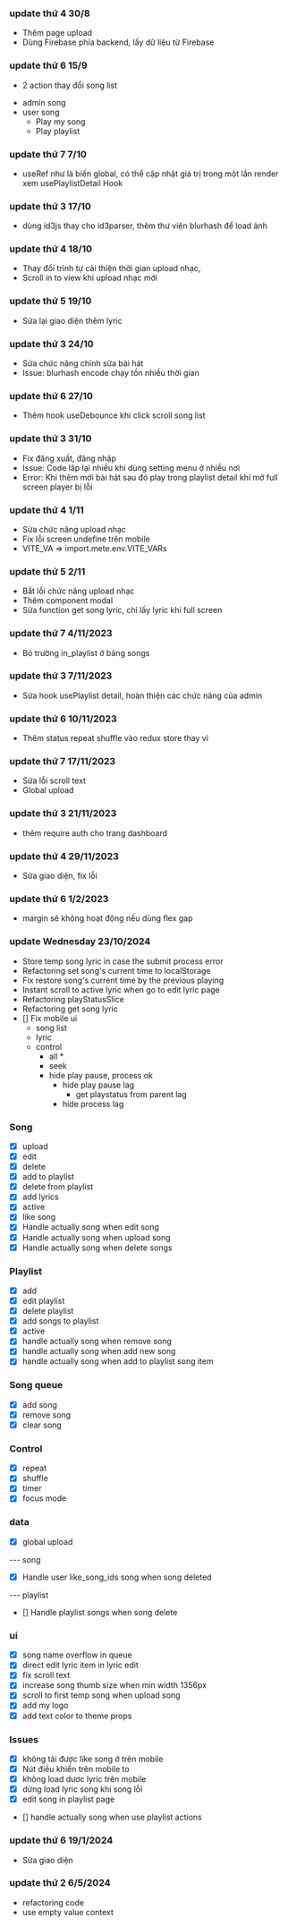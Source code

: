 ### update thứ 4 30/8

- Thêm page upload
- Dùng Firebase phía backend, lấy dữ liệu từ Firebase

### update thứ 6 15/9

- 2 action thay đổi song list

* admin song
* user song
  - Play my song
  - Play playlist

### update thứ 7 7/10

- useRef như là biến global, có thể cập nhật giá trị trong một lần render xem usePlaylistDetail Hook

### update thứ 3 17/10

- dùng id3js thay cho id3parser, thêm thư viện blurhash để load ảnh

### update thứ 4 18/10

- Thay đổi trình tự cải thiện thời gian upload nhạc,
- Scroll in to view khi upload nhạc mới

### update thứ 5 19/10

- Sửa lại giao diện thêm lyric

### update thứ 3 24/10

- Sửa chức năng chỉnh sửa bài hát
- Issue: blurhash encode chạy tồn nhiều thời gian

### update thứ 6 27/10

- Thêm hook useDebounce khi click scroll song list

### update thứ 3 31/10

- Fix đăng xuất, đăng nhập
- Issue: Code lăp lại nhiều khi dùng setting menu ở nhiều nơi
- Error: Khi thêm mới bài hát sau đó play trong playlist detail khi mở full screen player bị lỗi

### update thứ 4 1/11

- Sửa chức năng upload nhạc
- Fix lỗi screen undefine trên mobile
- VITE_VA => import.mete.env.VITE_VARs

### update thứ 5 2/11

- Bắt lỗi chức năng upload nhạc
- Thêm component modal
- Sửa function get song lyric, chỉ lấy lyric khi full screen

### update thứ 7 4/11/2023

- Bỏ trường in_playlist ở bảng songs

### update thứ 3 7/11/2023

- Sửa hook usePlaylist detail, hoàn thiện các chức năng của admin

### update thứ 6 10/11/2023

- Thêm status repeat shuffle vào redux store thay vì

### update thứ 7 17/11/2023

- Sửa lỗi scroll text
- Global upload

### update thứ 3 21/11/2023

- thêm require auth cho trang dashboard

### update thứ 4 29/11/2023

- Sửa giao diện, fix lỗi

### update thứ 6 1/2/2023

- margin sẽ không hoạt động nếu dùng flex gap

### update Wednesday 23/10/2024

- Store temp song lyric in case the submit process error
- Refactoring set song's current time to localStorage
- Fix restore song's current time by the previous playing
- Instant scroll to active lyric when go to edit lyric page
- Refactoring playStatusSlice
- Refactoring get song lyric
- [] Fix mobile ui
  -  song list
  - lyric
  - control
    - all *
    - seek
    - hide play pause, process ok
      - hide play pause lag
        - get playstatus from parent lag
      - hide process lag
  

### Song

- [x] upload
- [x] edit
- [x] delete
- [x] add to playlist
- [x] delete from playlist
- [x] add lyrics
- [x] active
- [x] like song
- [x] Handle actually song when edit song
- [x] Handle actually song when upload song
- [x] Handle actually song when delete songs

### Playlist

- [x] add
- [x] edit playlist
- [x] delete playlist
- [x] add songs to playlist
- [x] active
- [x] handle actually song when remove song
- [x] handle actually song when add new song
- [x] handle actually song when add to playlist song item

### Song queue

- [x] add song
- [x] remove song
- [x] clear song

### Control

- [x] repeat
- [x] shuffle
- [x] timer
- [x] focus mode

### data

- [x] global upload

--- song

- [x] Handle user like_song_ids song when song deleted

--- playlist

- [] Handle playlist songs when song delete

### ui

- [x] song name overflow in queue
- [x] direct edit lyric item in lyric edit
- [x] fix scroll text
- [x] increase song thumb size when min width 1356px
- [x] scroll to first temp song when upload song
- [x] add my logo
- [x] add text color to theme props

### Issues

- [x] không tải được like song ở trên mobile
- [x] Nút điều khiển trên mobile to
- [x] không load dươc lyric trên mobile
- [x] dừng load lyric song khi song lỗi
- [x] edit song in playlist page
- [] handle actually song when use playlist actions

### update thứ 6 19/1/2024

- Sửa giao diện

### update thứ 2 6/5/2024

- refactoring code
- use empty value context
